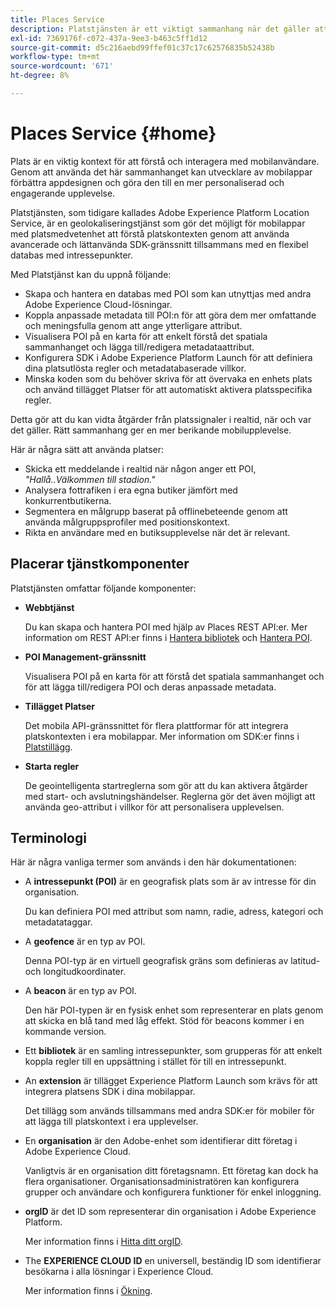 ```yaml
---
title: Places Service
description: Platstjänsten är ett viktigt sammanhang när det gäller att förstå mobilanvändarnas engagemang. Genom att använda det här sammanhanget kan utvecklare av mobilappar förbättra appdesignen och göra den till en mer personaliserad och engagerande upplevelse.
exl-id: 7369176f-c072-437a-9ee3-b463c5ff1d12
source-git-commit: d5c216aebd99ffef01c37c17c62576835b52438b
workflow-type: tm+mt
source-wordcount: '671'
ht-degree: 8%

---
```


# Places Service {#home}

Plats är en viktig kontext för att förstå och interagera med mobilanvändare. Genom att använda det här sammanhanget kan utvecklare av mobilappar förbättra appdesignen och göra den till en mer personaliserad och engagerande upplevelse.

Platstjänsten, som tidigare kallades Adobe Experience Platform Location Service, är en geolokaliseringstjänst som gör det möjligt för mobilappar med platsmedvetenhet att förstå platskontexten genom att använda avancerade och lättanvända SDK-gränssnitt tillsammans med en flexibel databas med intressepunkter.

Med Platstjänst kan du uppnå följande:

* Skapa och hantera en databas med POI som kan utnyttjas med andra Adobe Experience Cloud-lösningar.
* Koppla anpassade metadata till POI:n för att göra dem mer omfattande och meningsfulla genom att ange ytterligare attribut.
* Visualisera POI på en karta för att enkelt förstå det spatiala sammanhanget och lägga till/redigera metadataattribut.
* Konfigurera SDK i Adobe Experience Platform Launch för att definiera dina platsutlösta regler och metadatabaserade villkor.
* Minska koden som du behöver skriva för att övervaka en enhets plats och använd tillägget Platser för att automatiskt aktivera platsspecifika regler.

Detta gör att du kan vidta åtgärder från platssignaler i realtid, när och var det gäller. Rätt sammanhang ger en mer berikande mobilupplevelse.

Här är några sätt att använda platser:

* Skicka ett meddelande i realtid när någon anger ett POI, *&quot;Hallå..Välkommen till stadion.&quot;*
* Analysera fottrafiken i era egna butiker jämfört med konkurrentbutikerna.
* Segmentera en målgrupp baserat på offlinebeteende genom att använda målgruppsprofiler med positionskontext.
* Rikta en användare med en butiksupplevelse när det är relevant.

## Placerar tjänstkomponenter

Platstjänsten omfattar följande komponenter:

* **Webbtjänst**

  Du kan skapa och hantera POI med hjälp av Places REST API:er. Mer information om REST API:er finns i [Hantera bibliotek](/help/web-service-api/api-usage/manage-libraries/manage-libraries.md) och [Hantera POI](/help/web-service-api/api-usage/manage-pois/manage-pois.md).

* **POI Management-gränssnitt**

  Visualisera POI på en karta för att förstå det spatiala sammanhanget och för att lägga till/redigera POI och deras anpassade metadata.

* **Tillägget Platser**

  Det mobila API-gränssnittet för flera plattformar för att integrera platskontexten i era mobilappar. Mer information om SDK:er finns i [Platstillägg](/help/places-ext-aep-sdks/places-extension/places-extension.md).

* **Starta regler**

  De geointelligenta startreglerna som gör att du kan aktivera åtgärder med start- och avslutningshändelser. Reglerna gör det även möjligt att använda geo-attribut i villkor för att personalisera upplevelsen.

## Terminologi

Här är några vanliga termer som används i den här dokumentationen:

* A **intressepunkt (POI)** är en geografisk plats som är av intresse för din organisation.

  Du kan definiera POI med attribut som namn, radie, adress, kategori och metadatataggar.

* A **geofence** är en typ av POI.

  Denna POI-typ är en virtuell geografisk gräns som definieras av latitud- och longitudkoordinater.

* A **beacon** är en typ av POI.

  Den här POI-typen är en fysisk enhet som representerar en plats genom att skicka en blå tand med låg effekt. Stöd för beacons kommer i en kommande version.

* Ett **bibliotek** är en samling intressepunkter, som grupperas för att enkelt koppla regler till en uppsättning i stället för till en intressepunkt.

* An **extension** är tillägget Experience Platform Launch som krävs för att integrera platsens SDK i dina mobilappar.

  Det tillägg som används tillsammans med andra SDK:er för mobiler för att lägga till platskontext i era upplevelser.

* En **organisation** är den Adobe-enhet som identifierar ditt företag i Adobe Experience Cloud.

  Vanligtvis är en organisation ditt företagsnamn. Ett företag kan dock ha flera organisationer. Organisationsadministratören kan konfigurera grupper och användare och konfigurera funktioner för enkel inloggning.

* **orgID** är det ID som representerar din organisation i Adobe Experience Platform.

  Mer information finns i [Hitta ditt orgID](https://forums.adobe.com/thread/2339895).

* The **EXPERIENCE CLOUD ID** en universell, beständig ID som identifierar besökarna i alla lösningar i Experience Cloud.

  Mer information finns i [Ökning](https://experienceleague.adobe.com/docs/id-service/using/intro/overview.html).
